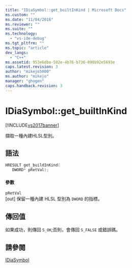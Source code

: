```yaml
---
title: "IDiaSymbol::get_builtInKind | Microsoft Docs"
ms.custom: ""
ms.date: "11/04/2016"
ms.reviewer: ""
ms.suite: ""
ms.technology: 
  - "vs-ide-debug"
ms.tgt_pltfrm: ""
ms.topic: "article"
dev_langs: 
  - "C++"
ms.assetid: 953e6dba-582e-4b76-b736-898b92e5693e
caps.latest.revision: 3
author: "mikejo5000"
ms.author: "mikejo"
manager: "ghogen"
caps.handback.revision: 3
---
```

# IDiaSymbol::get_builtInKind
[!INCLUDE[vs2017banner](../../code-quality/includes/vs2017banner.md)]

擷取一種內建HLSL型別。  
  
## 語法  
  
```cpp  
HRESULT get_buildInKind(   
   DWORD* pRetVal);  
```  
  
#### 參數  
 `pRetVal`  
 \[out\] 保留一種內建 HLSL 型別為 `DWORD` 的指標。  
  
## 傳回值  
 如果成功，則傳回 `S_OK`;否則，會傳回 `S_FALSE` 或錯誤碼。  
  
## 請參閱  
 [IDiaSymbol](../../debugger/debug-interface-access/idiasymbol.md)